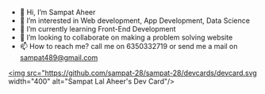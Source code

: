 - 👋 Hi, I’m Sampat Aheer
- 👀 I’m interested in Web development, App Development, Data Science
- 🌱 I’m currently learning Front-End Development
- 💞️ I’m looking to collaborate on making a problem solving website
- 📫 How to reach me? call me on 6350332719 or send me a mail on sampat489@gmail.com

<a href="https://app.daily.dev/sampat2897"><img src="https://github.com/sampat-28/sampat-28/devcards/devcard.svg width="400" alt="Sampat Lal Aheer's Dev Card"/></a>
<!---
sampat-28/sampat-28 is a ✨ special ✨ repository because its `README.md` (this file) appears on your GitHub profile.
You can click the Preview link to take a look at your changes.
--->
